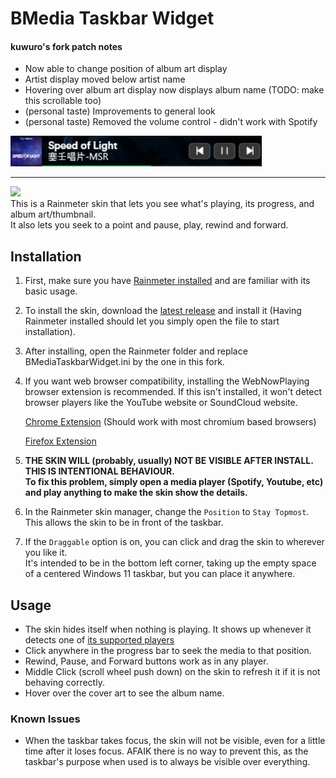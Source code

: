 # BMedia Taskbar Widget

#### kuwuro's fork patch notes

- Now able to change position of album art display
- Artist display moved below artist name
- Hovering over album art display now displays album name (TODO: make this scrollable too)
- (personal taste) Improvements to general look
- (personal taste) Removed the volume control - didn't work with Spotify

![](https://github.com/kuwuro/BMedia-Taskbar-Widget/blob/master/Screenshot.png)

---

![](https://github.com/rohandf/BMedia-Taskbar-Widget/blob/master/showcase.gif)  
This is a Rainmeter skin that lets you see what's playing, its progress, and album art/thumbnail.  
It also lets you seek to a point and pause, play, rewind and forward.

## Installation

1. First, make sure you have [Rainmeter installed](https://www.rainmeter.net/) and are familiar with its basic usage.
2. To install the skin, download the [latest release](https://github.com/rohandf/BMedia-Taskbar-Widget/releases/tag/rmskin) and install it (Having Rainmeter installed should let you simply open the file to start installation).
3. After installing, open the Rainmeter folder and replace BMediaTaskbarWidget.ini by the one in this fork.
4. If you want web browser compatibility, installing the WebNowPlaying browser extension is recommended. If this isn't installed, it won't detect browser players like the YouTube website or SoundCloud website.

   [Chrome Extension](https://chromewebstore.google.com/detail/webnowplaying/jfakgfcdgpghbbefmdfjkbdlibjgnbli) (Should work with most chromium based browsers)

   [Firefox Extension](https://addons.mozilla.org/en-US/firefox/addon/webnowplaying/)

5. **THE SKIN WILL (probably, usually) NOT BE VISIBLE AFTER INSTALL. THIS IS INTENTIONAL BEHAVIOUR.**  
   **To fix this problem, simply open a media player (Spotify, Youtube, etc) and play anything to make the skin show the details.**
6. In the Rainmeter skin manager, change the `Position` to `Stay Topmost`. This allows the skin to be in front of the taskbar.
7. If the `Draggable` option is on, you can click and drag the skin to wherever you like it.  
   It's intended to be in the bottom left corner, taking up the empty space of a centered Windows 11 taskbar, but you can place it anywhere.

## Usage

- The skin hides itself when nothing is playing. It shows up whenever it detects one of [its supported players](https://wnp.keifufu.dev/supported-sites)
- Click anywhere in the progress bar to seek the media to that position.
- Rewind, Pause, and Forward buttons work as in any player.
- Middle Click (scroll wheel push down) on the skin to refresh it if it is not behaving correctly.
- Hover over the cover art to see the album name.
  
### Known Issues

- When the taskbar takes focus, the skin will not be visible, even for a little time after it loses focus. AFAIK there is no way to prevent this, as the taskbar's purpose when used is to always be visible over everything.
